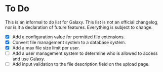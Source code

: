 # To Do

This is an informal to do list for Galaxy. This list is not an official changelog, nor is it a declaration of future features. Everything is subject to change.

- [X] Add a configuration value for permitted file extensions.
- [X] Convert file management system to a database system.
- [X] Add a max file size limit per user.
- [ ] Add a user management system to determine who is allowed to access and use Galaxy.
- [ ] Add input validation to the file description field on the upload page.
